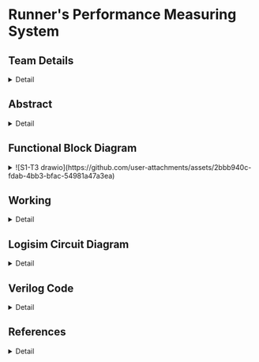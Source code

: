 # Runner's Performance Measuring System

<!-- First Section -->
## Team Details
<details>
  <summary>Detail</summary>

  > Semester: 3rd Sem B. Tech. CSE

  > Section: S1

  > Team ID: S1-T3

  > Member-1: Abhijit Kar, 231CS106, abhijitkar.231cs106@nitk.edu.in

  > Member-2: Sarth Santosh Shah, 231CS154, sarthshah.231cs154@nitk.edu.in

  > Member-3: Aaryan Yadav, 231CS104, aaryanyadav.231cs104@nitk.edu.in
</details>

<!-- Second Section -->
## Abstract
<details>
  <summary>Detail</summary>
  
1. **Motivation:** For a runner, every step marks progress, and every heartbeat reflects determination. Running is more than just physical activity—it’s a journey of self-improvement and resilience. To support this growth, a tool is needed to accurately track performance and inspire continuous improvement. Our goal is to create a system that focuses on essential metrics like steps, distance, and heart rate, without the complexity of overcomplicated devices. One of our teammates, an avid runner who has participated in several college events, identified the need for such a device, believing it would help enhance performance. His experience was a key factor in motivating us to pursue this project. Real-time data offers powerful motivation, pushing runners to reach new personal bests. This project is about more than building a performance tracker; it’s about capturing the spirit of running—helping runners celebrate progress, understand their limits, and push beyond them.

2. **Problem Statement:** Optimizing physical performance is essential for runners, athletes, and fitness enthusiasts in today’s active lifestyle. Effective monitoring of performance metrics is crucial for enhancing training efficiency and ensuring user safety during exercise. While many advanced gadgets are available, the challenge lies in creating a simple, cost-effective, and reliable system using fundamental digital logic components. This project proposes the **Runner’s Performance Monitoring System**, utilizing logic gates to measure essential metrics, including steps taken, distance traveled, maximum heart rate, average heart rate, and safety alerts. The system will provide real-time motivational feedback and safety classifications, empowering runners to enhance their training while remaining safe. The core idea is to design a digital system that operates without the complexity of microcontrollers or software solutions. It will leverage combinational circuits, counters, registers, flip-flops, and comparators to process and display necessary data, enabling efficient operation focused on critical parameters for tracking, optimizing, and ensuring the safety of a runner’s performance.

3. **Features:** This system is designed to assist athletes in monitoring their performance during running sessions, using both sequential and combinational circuits. It consists of five key components:
    1. **Heartbeat Monitoring System:** Plays a crucial role in ensuring the athlete’s safety during workouts. It continuously monitors heart rate inputs taken at regular intervals and calculates the average heartbeat instantaneously.
    - The system has two types of classifications:
      - Based on the instantaneous heart rate:
        - a. **Green State (Safe Heartbeat):** Indicates that the athlete’s heart rate is within a safe range, allowing them to continue their activity without concern.
        - b. **Yellow State (Warning):** Signals that the heart rate is approaching a threshold that may require caution, prompting the athlete to be aware of their exertion level.
        - c. **Red State (Emergency Heartbeat):** Represents a critical condition where the heart rate exceeds safe limits. If this state is reached, an alarm is triggered to alert the athlete to take immediate action.
      - Based on the average heart rate: At the end of the run, the system evaluates the athlete’s average heart rate and classifies their performance into one of three distinct stages:
        - a. **Warmup Zone:** The athlete’s average heart rate remains low, indicating a light exercise intensity, suitable for warming up the body before engaging in more strenuous activity.
        - b. **Fat Burning Zone:** The heart rate is elevated to an optimal range for burning fat, where the body efficiently uses fat as the primary energy source. This zone is ideal for sustained, moderate-intensity exercise.
        - c. **Maximum Effort Zone:** The heart rate reaches a high level, pushing the athlete into a more intense workout. This is ideal for short bursts of high-intensity effort.
    - Additionally, the system records the peak heartbeat of the athlete during the session, providing valuable data for evaluating cardiovascular fitness. Knowing the peak heart rate helps athletes adjust their training intensity and avoid overexertion.
    2. **Pedometer:** Tracks the steps covered by the athlete and calculates the distance traveled during their run. It requires the user to input their stride length, which allows for accurate distance measurements.
    - **Key Features include:**
      - **Real-Time Step Counting:** Continuously counts the number of steps taken, providing immediate feedback on the athlete’s activity level.
      - **Distance Calculation:** Displays the total distance covered based on the stride length, enabling athletes to set and achieve distance goals.
      - **Speed Calculation:** Calculates and displays the athlete’s speed in real-time, helping them gauge their pace and make adjustments as needed.
      - **Time Tracking:** Records the duration of the workout, allowing users to analyze their pace and improve their running strategy.
      - **Calories Burnt Calculation and Display:** The system provides an estimate of how many calories the athlete has burned during the session.

    3. **Time Monitoring System:** It includes a stopwatch that activates when the athlete starts their activity. This stopwatch is vital, as multiple components in the system depend on it. 
          continuously tracks the duration of the workout and is essential for calculating key performance metrics, including speed, distance covered, and calories burned. Its integration ensures real-time accuracy and consistency, supporting other features like 
          heartbeat monitoring and the  pedometer. This allows athletes to receive precise feedback on their performance and make informed adjustments during their sessions.

    4. **Alarm System:** An integrated alarm system is triggered when the heart rate enters the red state. This alarm acts as a critical safety feature, alerting the athlete to take immediate action to prevent potential health risks.

    5. **End of Session Summary:** At the conclusion of each workout session, the system provides a comprehensive end-of-session summary. This summary includes:
    - Average heartbeat
    - Peak heartbeat
    - Total distance covered
    - Total steps taken
    - Total calories burnt
    - Total workout duration
    This summary helps athletes analyze their performance, set future goals, and track their progress over time.
</details>

<!-- Third Section -->
## Functional Block Diagram
<details>
  <summary>
    ![S1-T3 drawio](https://github.com/user-attachments/assets/2bbb940c-fdab-4bb3-bfac-54981a47a3ea)
   

  </summary>

</details>

<!-- Fourth Section -->
## Working
<details>
  <summary>Detail</summary>

  > Explain how your model works with the help of a functional table (compulsory) followed by the flowchart.
</details>

<!-- Fifth Section -->
## Logisim Circuit Diagram
<details>
  <summary>Detail</summary>

  > Update a neat logisim circuit diagram.
</details>

<!-- Sixth Section -->
## Verilog Code
<details>
  <summary>Detail</summary>

  > Neatly update the Verilog code in code style only.
</details>

## References
<details>
  <summary>Detail</summary>

</details>
